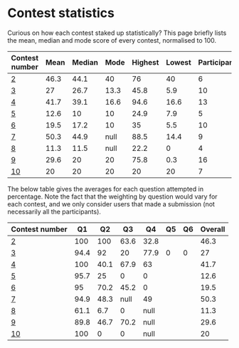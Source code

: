 # Contest statistics

Curious on how each contest staked up statistically? This page briefly lists the mean, median and mode score of every contest, normalised to 100.

| Contest number  | Mean  |  Median |  Mode |  Highest | Lowest  |  Participants |
|---|---|---|---|---|---|---|
| [2](Competition%202/Analysis.md)  |  46.3 |  44.1 | 40  |  76 |  40 | 6  |
| [3](Competition%203/Analysis.md)  |  27 | 26.7  | 13.3  |  45.8 | 5.9  | 10  |
| [4](Competition%204%20[9%20Feb%202020])  | 41.7  | 39.1  | 16.6  | 94.6  | 16.6  | 13  |
| [5](Competition%205%20[16%20Feb%202020]/readme.md)  |  12.6 | 10  | 10  | 24.9  | 7.9  | 5  |
| [6](Competition%206%20[23%20Feb%202020]/readme.md)  | 19.5  | 17.2  | 10  | 35  | 5.5  | 10  |
| [7](Competition%207%20[1%20Mar%202020]/readme.md) | 50.3 | 44.9 | null | 88.5 | 14.4 | 9
| [8](Competition%208%20[8%20Mar%202020]/readme.md) | 11.3 | 11.5 | null | 22.2 | 0 | 4
| [9](Competition%209%20[15%20Mar%202020]/Editorial.pdf)|29.6|20|20|75.8|0.3|16
| [10](Competition%2010%20[22%20Mar%202020]/readme.md)|20|20|20|20|20|7

The below table gives the averages for each question attempted in percentage. Note the fact that the weighting by question would vary for each contest, and we only consider users that made a submission (not necessarily all the participants).

| Contest number | Q1   | Q2   | Q3   | Q4   | Q5 | Q6 | Overall |
|----------------|------|------|------|------|----|----|---------|
| [2](Competition%202/Analysis.md) | 100  | 100  | 63.6 | 32.8 |    |    | 46.3    |
| [3](Competition%203/Analysis.md) | 94.4 | 92   | 20   | 77.9 | 0  | 0  | 27      |
| [4](Competition%204%20[9%20Feb%202020])| 100  | 40.1 | 67.9 | 63   |    |    | 41.7    |
| [5](Competition%205%20[16%20Feb%202020]/readme.md)| 95.7 | 25   | 0    | 0    |    |    | 12.6    |
| [6](Competition%206%20[23%20Feb%202020]/readme.md)| 95   | 70.2 | 45.2 | 0    |    |    | 19.5    |
| [7](Competition%207%20[1%20Mar%202020]/readme.md) | 94.9 | 48.3 | null | 49 | | | 50.3|
| [8](Competition%208%20[8%20Mar%202020]/readme.md) | 61.1 | 6.7 | 0 | null | | | 11.3|
| [9](Competition%209%20[15%20Mar%202020]/Editorial.pdf) | 89.8 | 46.7 | 70.2 | null | | | 29.6|
| [10](Competition%2010%20[22%20Mar%202020]/readme.md)|100|0|0|null| | | 20 |